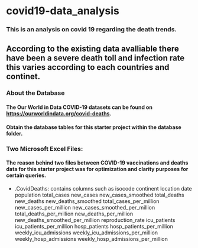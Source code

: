 # covid19-data_analysis

### This is an analysis on covid 19 regarding the death trends.

## According to the existing data avalliable there have been a severe death toll and infection rate this varies according to each countries  and continet.

### About the Database
#### The Our World in Data COVID-19 datasets can be found on https://ourworldindata.org/covid-deaths.
####  Obtain the database tables for this starter project within the database folder.

### Two Microsoft Excel Files:
#### The reason behind two files between COVID-19 vaccinations and deaths data for this starter project was for optimization and clarity purposes for certain queries.

* .CovidDeaths: contains columns such as isocode continent	location	date	population	total_cases	new_cases	new_cases_smoothed	total_deaths	new_deaths	new_deaths_smoothed	total_cases_per_million	new_cases_per_million	new_cases_smoothed_per_million	total_deaths_per_million	new_deaths_per_million	new_deaths_smoothed_per_million	reproduction_rate	icu_patients	icu_patients_per_million	hosp_patients	hosp_patients_per_million	weekly_icu_admissions	weekly_icu_admissions_per_million	weekly_hosp_admissions	weekly_hosp_admissions_per_million
